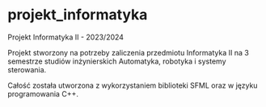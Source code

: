 # projekt_informatyka
Projekt Informatyka II - 2023/2024


Projekt stworzony na potrzeby zaliczenia przedmiotu Informatyka II na 3 semestrze studiów inżynierskich Automatyka, robotyka i systemy sterowania. 

Całość została utworzona z wykorzystaniem biblioteki SFML oraz w języku programowania C++. 